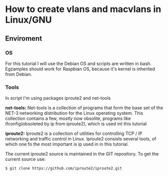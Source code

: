 # How to create vlans and macvlans in Linux/GNU
## Enviroment
### OS
For this tutorial I will use the Debian OS and scripts are written in bash. Egzamples should  work for Raspbian OS, because it's kernel is inherited from Debian.
### Tools
In script I'm using packages iproute2 and net-tools

**net-tools:** 
Net-tools is a collection of programs that form the base set of the NET-3 networking distribution for the Linux operating system. This collection contains a few, mostly now obsolite, programs like ifconfig(obsoleted by ip from iproute2), which is used int this tutorial

**iproute2:**
 Iproute2 is a collection of utilities for controlling TCP / IP networking and traffic control in Linux. Iproute2 consists several tools, of which one fo the most important is ip used in in this tutorial.

The current iproute2 source is maintained in the GIT repository. To get the current source use:
```
$ git clone https://github.com/iproute2/iproute2.git
```
